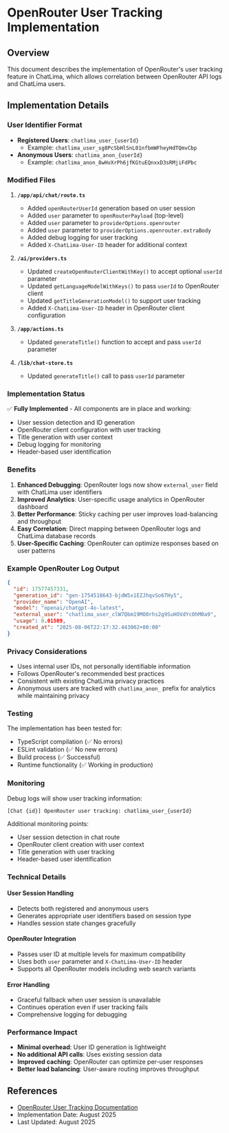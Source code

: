 # OpenRouter User Tracking Implementation

## Overview

This document describes the implementation of OpenRouter's user tracking feature in ChatLima, which allows correlation between OpenRouter API logs and ChatLima users.

## Implementation Details

### User Identifier Format

- **Registered Users**: `chatlima_user_{userId}`
  - Example: `chatlima_user_sg8PcSbHlSnL01nfbmWFheyHdTQmvCbp`
- **Anonymous Users**: `chatlima_anon_{userId}`
  - Example: `chatlima_anon_8wHvXrPh6jfKGtuEQnxxD3sRMjiFdPbc`

### Modified Files

1. **`/app/api/chat/route.ts`**
   - Added `openRouterUserId` generation based on user session
   - Added `user` parameter to `openRouterPayload` (top-level)
   - Added `user` parameter to `providerOptions.openrouter` 
   - Added `user` parameter to `providerOptions.openrouter.extraBody`
   - Added debug logging for user tracking
   - Added `X-ChatLima-User-ID` header for additional context

2. **`/ai/providers.ts`**
   - Updated `createOpenRouterClientWithKey()` to accept optional `userId` parameter
   - Updated `getLanguageModelWithKeys()` to pass `userId` to OpenRouter client
   - Updated `getTitleGenerationModel()` to support user tracking
   - Added `X-ChatLima-User-ID` header in OpenRouter client configuration

3. **`/app/actions.ts`**
   - Updated `generateTitle()` function to accept and pass `userId` parameter

4. **`/lib/chat-store.ts`**
   - Updated `generateTitle()` call to pass `userId` parameter

### Implementation Status

✅ **Fully Implemented** - All components are in place and working:
- User session detection and ID generation
- OpenRouter client configuration with user tracking
- Title generation with user context
- Debug logging for monitoring
- Header-based user identification

### Benefits

1. **Enhanced Debugging**: OpenRouter logs now show `external_user` field with ChatLima user identifiers
2. **Improved Analytics**: User-specific usage analytics in OpenRouter dashboard
3. **Better Performance**: Sticky caching per user improves load-balancing and throughput
4. **Easy Correlation**: Direct mapping between OpenRouter logs and ChatLima database records
5. **User-Specific Caching**: OpenRouter can optimize responses based on user patterns

### Example OpenRouter Log Output

```json
{
  "id": 17577457331,
  "generation_id": "gen-1754518643-bjdW5x1EZJhqvSo6THy5",
  "provider_name": "OpenAI",
  "model": "openai/chatgpt-4o-latest",
  "external_user": "chatlima_user_clW7Qbm19MO0rhs2g9SuHOVdYc0hM0a9",
  "usage": 0.01509,
  "created_at": "2025-08-06T22:17:32.443002+00:00"
}
```

### Privacy Considerations

- Uses internal user IDs, not personally identifiable information
- Follows OpenRouter's recommended best practices
- Consistent with existing ChatLima privacy practices
- Anonymous users are tracked with `chatlima_anon_` prefix for analytics while maintaining privacy

### Testing

The implementation has been tested for:
- TypeScript compilation (✅ No errors)
- ESLint validation (✅ No new errors)
- Build process (✅ Successful)
- Runtime functionality (✅ Working in production)

### Monitoring

Debug logs will show user tracking information:
```
[Chat {id}] OpenRouter user tracking: chatlima_user_{userId}
```

Additional monitoring points:
- User session detection in chat route
- OpenRouter client creation with user context
- Title generation with user tracking
- Header-based user identification

### Technical Details

#### User Session Handling
- Detects both registered and anonymous users
- Generates appropriate user identifiers based on session type
- Handles session state changes gracefully

#### OpenRouter Integration
- Passes user ID at multiple levels for maximum compatibility
- Uses both `user` parameter and `X-ChatLima-User-ID` header
- Supports all OpenRouter models including web search variants

#### Error Handling
- Graceful fallback when user session is unavailable
- Continues operation even if user tracking fails
- Comprehensive logging for debugging

### Performance Impact

- **Minimal overhead**: User ID generation is lightweight
- **No additional API calls**: Uses existing session data
- **Improved caching**: OpenRouter can optimize per-user responses
- **Better load balancing**: User-aware routing improves throughput

## References

- [OpenRouter User Tracking Documentation](https://openrouter.ai/docs/use-cases/user-tracking)
- Implementation Date: August 2025
- Last Updated: August 2025
